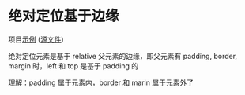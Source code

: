 # 绝对定位基于边缘

项目[示例](https://joezheng2015.github.io/web-samples/src/position_absolute/) ([源文件](https://github.com/JoeZheng2015/web-samples/blob/master/src/position_absolute/index.html))

绝对定位元素是基于 relative 父元素的边缘，即父元素有 padding, border, margin 时，left 和 top 是基于 padding 的

理解：padding 属于元素内，border 和 marin 属于元素外了
